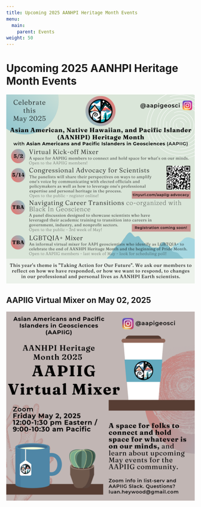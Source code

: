 ```yaml
---
title: Upcoming 2025 AANHPI Heritage Month Events
menu: 
  main:
    parent: Events
weight: 50
---
```


# Upcoming 2025 AANHPI Heritage Month Events

![Overaching 2025 AANHPI Heritage Month Events](AANHPI2025_public_events.png)

## AAPIIG Virtual Mixer on May 02, 2025

![Virtual mixer flyer on May 02, 2025](AANHPI2025_virtual_mixer.png)

<!--- There are no upcoming events at this time. Explore our [event archive](https://aapigeosci.org/events/oldevents/).
-->

<!---
# LGBTQIA+ Virtual Mixer

![Image showing information for May 2024 LGBTQIA+ mixer.](AANHPI2024_LGBT_Mixer.png)

# AAPIiG APA Heritage Month 2024 at a Glance

![Image showing May 2024 events, created by Caroline Juang.](AANHPI2024_WebsiteBannerEvents.png)

# Virtual Panel: Natural Disasters: Mitigation, Response, Recovery and the AANHPI Community

![Image showing Natural Disaster Panel May 2024.](AANHPI2024_Panel_1_Event_Poster.png)

**Date:**
Thursday, May 9, 2024; 3:30 PM Eastern/12:30 PM Pacific/9:30 AM Hawaiʻi

**Description:**
This will be a 90 minute virtual webinar and is open to the public. We are featuring three AANHPI natural disaster experts who will discuss disaster risk and community impacts, equitable recovery following natural disasters, and hazard communication with the public and decision-makers. Our goal is to showcase scientists who have developed tangible connections between their research, affected communities and decision-makers.

**Panelists:**
- Dr. Robby Goldman is a GSA-USGS Congressional Fellow working in the office of U.S. Senator Mazie Hirono of Hawaii. Dr. Goldman’s responsibilities include monitoring Maui's post-wildfire-disaster recovery and exploring federal policies to mitigate Hawaii's risk for future wildfires. Website: https://robbygoldman.weebly.com/

- Dr. Yolanda Lin is an Assistant Professor in the Department of Geography and Environmental Studies at the University of New Mexico. Dr. Lin uses a mixed-methods approach in her work to better understand possible futures related to natural hazards and disasters. Website: https://www.yolandaclin.com/ 

- Dr. Sabine Loos is an Assistant Professor in the Civil and Environmental Engineering Department at University of Michigan. Dr. Loos applies statistical learning, risk analysis, and user-centered design techniques to develop tools that inform effective and equitable disaster risk reduction, response, and recovery. Website: https://sabine-loos.com/ 

Register [here](https://tinyurl.com/aapiig-hazards).

Questions about this event can be directed to Luan Heywood at luan.heywood@gmail.com. 

# Virtual Workshop: Exploring Personal Heritage in Academic and Professional Paths

![Image showing Personal Heritage Panel May 2024.](AANHPI2024_Panel_2_Event_Poster.png)

**Date:**
Tuesday, May 28, 2024; 2:00 PM Eastern/11:00 AM Pacific/8:00 AM Hawaiʻi

**Description:**
This will be a 90 minute interactive virtual workshop and is open to the public. We are featuring three AANHPI researchers who have incorporated their personal interests and heritage into their academic work, with backgrounds in the geosciences, social sciences, and ethnic studies.

**Panelists:**
- Dr. Steven Mana'oakamai Johnson is an Assistant Professor of Natural Resources and the Environment at Cornell University who co-established a conservation-focused NGO called TÅNO, TÅSI, YAN TODU in Saipan. Website: https://www.manaoakamai.com/ and Twitter: @jah_waiian

- Amira Noeuv is a PhD Candidate in Ethnic Studies at UC San Diego who contributed a StoryMap: "Yey Sokhary's Journey" towards a project of Inter-Generational Story Mapping in the Cambodian, Native Hawaiian, and Pacific Islander Communities of Orange County. Twitter: @AmiraNoeuv

- Caroline Juang is a PhD candidate, Department of Earth and Environmental Sciences at Columbia University, who studies wildfires in the western U.S. and is active in art, digital art, illustration (for example, AAPIiG's logo and event flyers). Twitter: @caro_in_space

Register [here](https://tinyurl.com/aapiig-interests).

Questions about this workshop? Contact Thi Truong at tbtruon1@uci.edu. 
-->

<!---
# AAPIiG APA Heritage Month Panel: Allyship as AAPI Geoscientists

![Image showing information about a panel on Allyship as AAPI Geoscientists.](panel1Poster.png)

**Description:**
In this panel, we bring previous speakers for the Virtual ECR Lunch series to highlight a specific part of their experience as AAPI geoscientists: being allies for other marginalized groups, in addition to fellow AAPIs, within the geosciences. 

Register [here](https://tinyurl.com/APA22-panel1).


For questions, please contact Jeemin at jeemin.h.rhim@dartmouth.edu.

# AAPIiG APA Heritage Month Panel: International Scholars in Geosciences

**Description:**
Conversations and scholarship about race and structural inequity in United States academic science typically focus on U.S.-born students and scholars, for whom there is more longitudinal data collected. Immigrant scholars have distinct career narratives from U.S.-born students and scholars of color, while representing a substantial proportion of non-white geoscientists working in the U.S. This panel aims to spotlight these experiences by bringing together three earth scientists who have had transnational careers. We hope attendees will come away with insight into how international scholar experiences interplay with efforts to diversity STEM. 

Register [here](https://beav.es/APA22-panel2).

-->